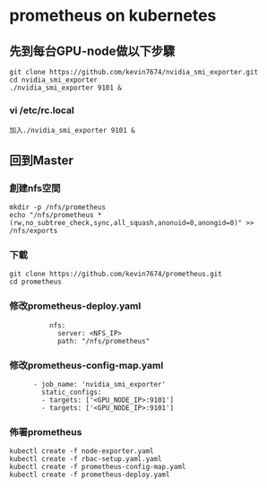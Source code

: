 # prometheus on kubernetes

## 先到每台GPU-node做以下步驟

```
git clone https://github.com/kevin7674/nvidia_smi_exporter.git
cd nvidia_smi_exporter
./nvidia_smi_exporter 9101 &
```

### vi /etc/rc.local
```
加入./nvidia_smi_exporter 9101 &
```


## 回到Master

### 創建nfs空間
```
mkdir -p /nfs/prometheus
echo "/nfs/prometheus *(rw,no_subtree_check,sync,all_squash,anonuid=0,anongid=0)" >> /nfs/exports
```

### 下載
```
git clone https://github.com/kevin7674/prometheus.git
cd prometheus
```

### 修改prometheus-deploy.yaml
```
          nfs:
            server: <NFS_IP>
            path: "/nfs/prometheus"
```

### 修改prometheus-config-map.yaml
```
      - job_name: 'nvidia_smi_exporter'
        static_configs:
        - targets: ['<GPU_NODE_IP>:9101']
        - targets: ['<GPU_NODE_IP>:9101']
```

### 佈署prometheus
```
kubectl create -f node-exporter.yaml
kubectl create -f rbac-setup.yaml.yaml
kubectl create -f prometheus-config-map.yaml
kubectl create -f prometheus-deploy.yaml
```




